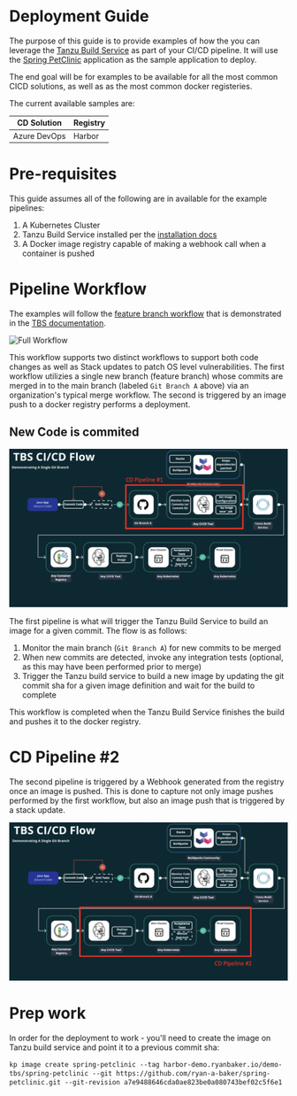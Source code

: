 # Deployment Guide

The purpose of this guide is to provide examples of how the you can leverage the [Tanzu Build Service](https://tanzu.vmware.com/build-service) as part of your CI/CD pipeline. It will use the [Spring PetClinic](https://github.com/spring-projects/spring-petclinic) application as the sample application to deploy.

The end goal will be for examples to be available for all the most common CICD solutions, as well as as the most common docker registeries.

The current available samples are:

| CD Solution | Registry |
| ----------- | ----------- |
| Azure DevOps | Harbor |

# Pre-requisites 

This guide assumes all of the following are in available for the example pipelines:

1.  A Kubernetes Cluster
2.  Tanzu Build Service installed per the [installation docs](https://docs.pivotal.io/build-service/1-2/installing.html)
3.  A Docker image registry capable of making a webhook call when a container is pushed

# Pipeline Workflow

The examples will follow the [feature branch workflow](https://docs.pivotal.io/build-service/1-2/tbs-in-ci.html) that is demonstrated in the [TBS documentation](https://www.atlassian.com/git/tutorials/comparing-workflows/feature-branch-workflow).  

![Full Workflow](https://docs.pivotal.io/build-service/1-2/images/ci_flow_full.png)

This workflow supports two distinct workflows to support both code changes as well as Stack updates to patch OS level vulnerabilities.  The first workflow utilizies a single new branch (feature branch) whose commits are merged in to the main branch (labeled `Git Branch A` above) via an organization's typical merge workflow.  The second is triggered by an image push to a docker registry performs a deployment.

## New Code is commited

![Pipeline #1](images/cd-pipeline-1.png)

The first pipeline is what will trigger the Tanzu Build Service to build an image for a given commit.  The flow is as follows:

1.  Monitor the main branch (`Git Branch A`) for new commits to be merged
2.  When new commits are detected, invoke any integration tests (optional, as this may have been performed prior to merge)
3.  Trigger the Tanzu build service to build a new image by updating the git commit sha for a given image definition and wait for the build to complete

This workflow is completed when the Tanzu Build Service finishes the build and pushes it to the docker registry.

# CD Pipeline #2

The second pipeline is triggered by a Webhook generated from the registry once an image is pushed.  This is done to capture not only image pushes performed by the first workflow, but also an image push that is triggered by a stack update. 

![Pipeline #2](images/cd-pipeline-2.png)

# Prep work

In order for the deployment to work - you'll need to create the image on Tanzu build service and point it to a previous commit sha:

```
kp image create spring-petclinic --tag harbor-demo.ryanbaker.io/demo-tbs/spring-petclinic --git https://github.com/ryan-a-baker/spring-petclinic.git --git-revision a7e9488646cda0ae823be0a080743bef02c5f6e1
```